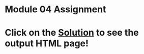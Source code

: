 

# Module 04 Assignment

# Click on the [Solution](https://gaichuiliugonmei.github.io/COURSERA_HTML_CSS_JS/module4_solution/index.html) to see the output HTML page!
